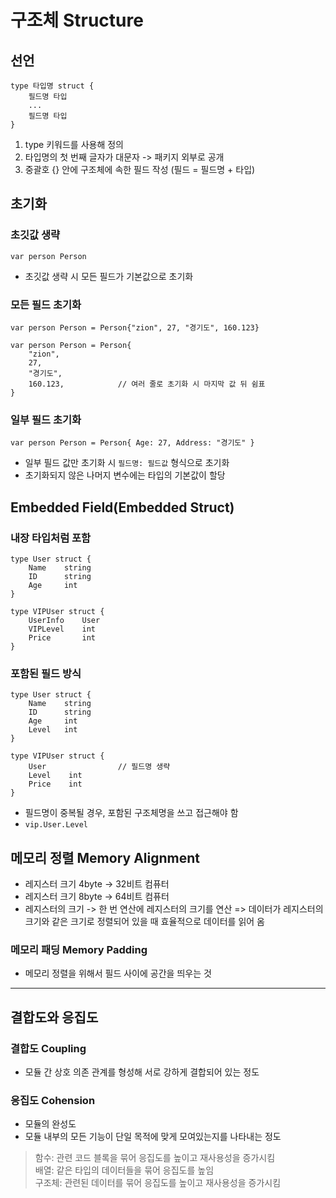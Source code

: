# 구조체 Structure

## 선언

```
type 타입명 struct {
    필드명 타입
    ...
    필드명 타입
}
```

1. type 키워드를 사용해 정의
2. 타입명의 첫 번째 글자가 대문자 -> 패키지 외부로 공개
3. 중괄호 {} 안에 구조체에 속한 필드 작성 (필드 = 필드명 + 타입)


## 초기화

### 초깃값 생략
```
var person Person
```
- 초깃값 생략 시 모든 필드가 기본값으로 초기화

### 모든 필드 초기화
```
var person Person = Person{"zion", 27, "경기도", 160.123}
```

```
var person Person = Person{
    "zion", 
    27, 
    "경기도", 
    160.123,            // 여러 줄로 초기화 시 마지막 값 뒤 쉼표
}
```

### 일부 필드 초기화
```
var person Person = Person{ Age: 27, Address: "경기도" }
```
- 일부 필드 값만 초기화 시 `필드명: 필드값` 형식으로 초기화
- 초기화되지 않은 나머지 변수에는 타입의 기본값이 할당


## Embedded Field(Embedded Struct)

### 내장 타입처럼 포함
```
type User struct {
    Name    string
    ID      string
    Age     int
}

type VIPUser struct {
    UserInfo    User
    VIPLevel    int
    Price       int
}
```

### 포함된 필드 방식
```
type User struct {
    Name    string
    ID      string
    Age     int
    Level   int
}

type VIPUser struct {
    User                // 필드명 생략
    Level    int
    Price    int
}
```
- 필드명이 중복될 경우, 포함된 구조체명을 쓰고 접근해야 함
- `vip.User.Level`


## 메모리 정렬 Memory Alignment
- 레지스터 크기 4byte -> 32비트 컴퓨터
- 레지스터 크기 8byte -> 64비트 컴퓨터
- 레지스터의 크기 -> 한 번 연산에 레지스터의 크기를 연산 => 데이터가 레지스터의 크기와 같은 크기로 정렬되어 있을 때 효율적으로 데이터를 읽어 옴

### 메모리 패딩 Memory Padding
- 메모리 정렬을 위해서 필드 사이에 공간을 띄우는 것

---

## 결합도와 응집도
### 결합도 Coupling
- 모듈 간 상호 의존 관계를 형성해 서로 강하게 결합되어 있는 정도

### 응집도 Cohension
- 모듈의 완성도
- 모듈 내부의 모든 기능이 단일 목적에 맞게 모여있는지를 나타내는 정도


> 함수: 관련 코드 블록을 묶어 응집도를 높이고 재사용성을 증가시킴   <br>
> 배열: 같은 타입의 데이터들을 묶어 응집도를 높임   <br>
> 구조체: 관련된 데이터를 묶어 응집도를 높이고 재사용성을 증가시킴